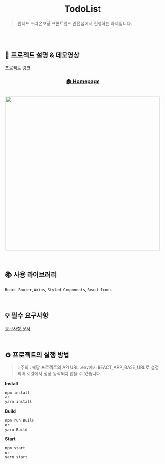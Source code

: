 <h1 align="center">TodoList </h1>

> 원티드 프리온보딩 프론트엔드 인턴십에서 진행하는 과제입니다.

  <br />
  <br />
    
## 📖 프로젝트 설명 & 데모영상

프로젝트 링크 
<div align="center">
  <h3><a href="https://wanted-pre-onboarding-frontend-whl5105.vercel.app" target="_blank">🏠 Homepage</a></h3>
  <br/>
  <img src="https://user-images.githubusercontent.com/73993670/218414613-58921363-4535-4186-818c-5e8cd80e43bc.gif" width="500" >
</div>

<br />
<br />

## 📚 사용 라이브러리

`React Router`,
`Axios`,
`Styled Components`,
`React-Icons`

  <br />

## 💡 필수 요구사항
[요구사항 문서](https://github.com/walking-sunset/selection-task)

<br />

## ⚙️ 프로젝트의 실행 방법

> 💡주의 : 해당 프로젝트의 API URL .env에서 REACT_APP_BASE_URL로 설정되어 로컬에서 정상 동작되지 않을 수 있습니다.

**Install**
```bash
npm install
or
yarn install
```

**Build**
```bash
npm run Build
or
yarn Build
```

**Start**
```bash
npm start
or
yarn start
```
